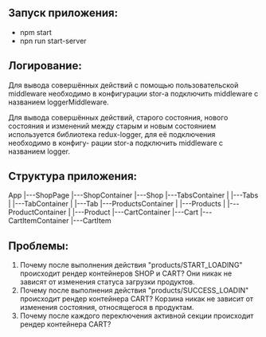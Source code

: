 ## Запуск приложения:
- npm start
- npn run start-server

## Логирование:
Для вывода совершённых действий с помощью пользовательской middleware необходимо в конфигурации
stor-а подключить middleware с названием loggerMiddleware.

Для вывода совершённых действий, старого состояния, нового состояния и изменений между старым и
новым состоянием используется библиотека redux-logger, для её подключения необходимо в конфигу-
рации stor-а подключить middleware с названием logger.

## Структура приложения:
App
|---ShopPage
    |---ShopContainer
        |---Shop
            |---TabsContainer
            |   |---Tabs
            |       |---TabContainer
            |           |---Tab
            |---ProductsContainer
            |   |---Products
            |       |---ProductContainer
            |           |---Product
            |---CartContainer
                |---Cart
                    |---CartItemContainer
                        |---CartItem

## Проблемы:
1. Почему после выполнения действия "products/START_LOADING" происходит рендер контейнеров SHOP
и CART? Они никак не зависят от изменения статуса загрузки продуктов.
2. Почему после выполнения действия "products/SUCCESS_LOADIN" происходит рендер контейнера
CART? Корзина никак не зависит от изменения состояния, относящегося в продуктам.
3. Почему после каждого переключения активной секции происходит рендер контейнера CART?